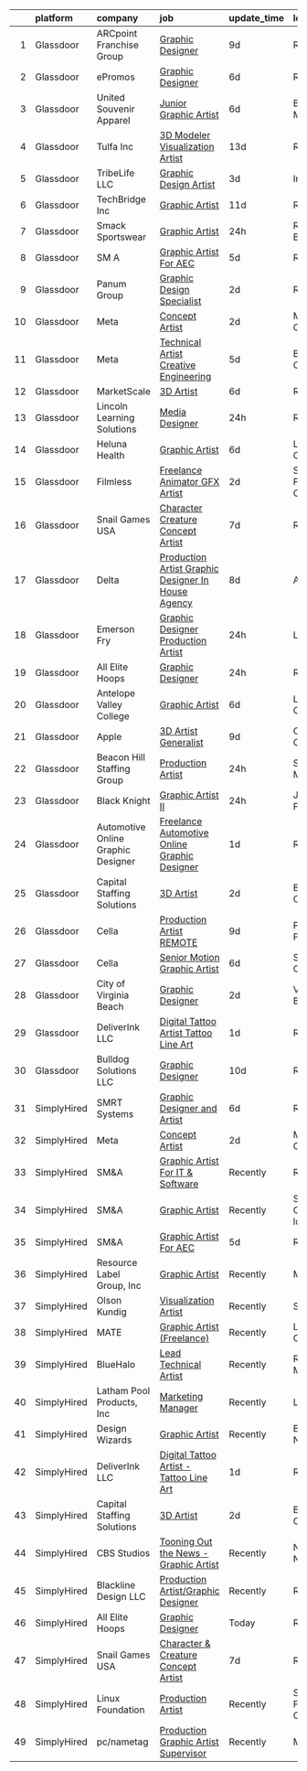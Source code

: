 

|    | platform    | company                            | job                                                                                                                                                                                                                                                                                                                                                                                                                                                                                                                                                                                                                                                                                                                                                                                                                                                                                                                                                                                                                                                                                                                                                                                                                                                                                                                                                                                                                                                                         | update_time   | location                   |
|---:|:------------|:-----------------------------------|:----------------------------------------------------------------------------------------------------------------------------------------------------------------------------------------------------------------------------------------------------------------------------------------------------------------------------------------------------------------------------------------------------------------------------------------------------------------------------------------------------------------------------------------------------------------------------------------------------------------------------------------------------------------------------------------------------------------------------------------------------------------------------------------------------------------------------------------------------------------------------------------------------------------------------------------------------------------------------------------------------------------------------------------------------------------------------------------------------------------------------------------------------------------------------------------------------------------------------------------------------------------------------------------------------------------------------------------------------------------------------------------------------------------------------------------------------------------------------|:--------------|:---------------------------|
|  1 | Glassdoor   | ARCpoint Franchise Group           | [Graphic Designer](https://www.glassdoor.com/partner/jobListing.htm?pos=130&ao=1136043&s=58&guid=000001828bae25ca85b17c33508be7ce&src=GD_JOB_AD&t=SR&vt=w&ea=1&cs=1_bb57a138&cb=1660200822597&jobListingId=1008045474353&jrtk=3-0-1ga5qs9g42hii001-1ga5qs9gince1800-bf201258f43d9d85-)                                                                                                                                                                                                                                                                                                                                                                                                                                                                                                                                                                                                                                                                                                                                                                                                                                                                                                                                                                                                                                                                                                                                                                                      | 9d            | Remote                     |
|  2 | Glassdoor   | ePromos                            | [Graphic Designer](https://www.glassdoor.com/partner/jobListing.htm?pos=125&ao=1136043&s=58&guid=000001828bae25ca85b17c33508be7ce&src=GD_JOB_AD&t=SR&vt=w&ea=1&cs=1_74e79bb1&cb=1660200822597&jobListingId=1008053373516&jrtk=3-0-1ga5qs9g42hii001-1ga5qs9gince1800-14d4f6ce543f6df9-)                                                                                                                                                                                                                                                                                                                                                                                                                                                                                                                                                                                                                                                                                                                                                                                                                                                                                                                                                                                                                                                                                                                                                                                      | 6d            | Remote                     |
|  3 | Glassdoor   | United Souvenir   Apparel          | [Junior Graphic Artist](https://www.glassdoor.com/partner/jobListing.htm?pos=101&ao=1110586&s=58&guid=000001828bae25ca85b17c33508be7ce&src=GD_JOB_AD&t=SR&vt=w&ea=1&cs=1_b85655e7&cb=1660200822591&jobListingId=1008053178361&cpc=63C68CF611DF075E&jrtk=3-0-1ga5qs9g42hii001-1ga5qs9gince1800-53f62254368600f8--6NYlbfkN0DqtTiBmFnpelE2HvJlzS7KOEPV9kKHHJFBSjR05D1YleUoZXCtCppM1UsoEkezxcaWnm40Ckd5RzmEONSwlIzsy4VHWB4-R3TkrGNry6TFNt2UKrO3rnGwO-nB-l09vyhvGKwLwQ-dEYe-rAKAhDwLHtWV6HPbcfjZtxwzeWzoDnYlIZP4olHXnKncntl44jgNvHsghKEiLhQcIlqVnoXcNDxqLHnqiqInOWLSj7oyqXURWkX8LPFYjfVI3ChBBOh7u7piJtjdSGEjI2qBvo4_8zZir0h2P6r8i7dvPYv9at1JawEHr7YlZSn4sQg4HpHm1LEj6Em8NSh6j6Lc9ygqbGDmt_AGsBqD_vPo4gLGoZPNAqwtx5naDnKY5qCBfd8cXLCoQw1M3_t6cvwXS1D45tQjlpQxcsFMTh7u5OUhju-LTV9mylIhVQPM5fwuy3Xjk-aMoRGxX1UjWUrDrBd-hRn0RtJTXulitMuZuwW6q7o2anKAymhka-AyI0WoVx8-0k5xPRd1-w%3D%3D)                                                                                                                                                                                                                                                                                                                                                                                                                                                                                                                                                                                                | 6d            | Belcamp, MD                |
|  4 | Glassdoor   | Tulfa Inc                          | [3D Modeler Visualization Artist](https://www.glassdoor.com/partner/jobListing.htm?pos=118&ao=1136043&s=58&guid=000001828bae25ca85b17c33508be7ce&src=GD_JOB_AD&t=SR&vt=w&ea=1&cs=1_227903e4&cb=1660200822596&jobListingId=1008036719955&jrtk=3-0-1ga5qs9g42hii001-1ga5qs9gince1800-ab72be3e8d6fb9f7-)                                                                                                                                                                                                                                                                                                                                                                                                                                                                                                                                                                                                                                                                                                                                                                                                                                                                                                                                                                                                                                                                                                                                                                       | 13d           | Remote                     |
|  5 | Glassdoor   | TribeLife LLC                      | [Graphic Design Artist](https://www.glassdoor.com/partner/jobListing.htm?pos=117&ao=1136043&s=58&guid=000001828bae25ca85b17c33508be7ce&src=GD_JOB_AD&t=SR&vt=w&ea=1&cs=1_aa3d3897&cb=1660200822592&jobListingId=1008057672919&jrtk=3-0-1ga5qs9g42hii001-1ga5qs9gince1800-78b0d34efd56eb06-)                                                                                                                                                                                                                                                                                                                                                                                                                                                                                                                                                                                                                                                                                                                                                                                                                                                                                                                                                                                                                                                                                                                                                                                 | 3d            | Irvine, CA                 |
|  6 | Glassdoor   | TechBridge  Inc                    | [Graphic Artist](https://www.glassdoor.com/partner/jobListing.htm?pos=121&ao=1136043&s=58&guid=000001828bae25ca85b17c33508be7ce&src=GD_JOB_AD&t=SR&vt=w&cs=1_b9088013&cb=1660200822596&jobListingId=1008039858502&jrtk=3-0-1ga5qs9g42hii001-1ga5qs9gince1800-0ea4eb3474ffe83c-)                                                                                                                                                                                                                                                                                                                                                                                                                                                                                                                                                                                                                                                                                                                                                                                                                                                                                                                                                                                                                                                                                                                                                                                             | 11d           | Remote                     |
|  7 | Glassdoor   | Smack Sportswear                   | [Graphic Artist](https://www.glassdoor.com/partner/jobListing.htm?pos=126&ao=1136043&s=58&guid=000001828bae25ca85b17c33508be7ce&src=GD_JOB_AD&t=SR&vt=w&ea=1&cs=1_1496a5ef&cb=1660200822597&jobListingId=1008065235900&jrtk=3-0-1ga5qs9g42hii001-1ga5qs9gince1800-320cca2b1488d5de-)                                                                                                                                                                                                                                                                                                                                                                                                                                                                                                                                                                                                                                                                                                                                                                                                                                                                                                                                                                                                                                                                                                                                                                                        | 24h           | Redondo Beach, CA          |
|  8 | Glassdoor   | SM A                               | [Graphic Artist For AEC](https://www.glassdoor.com/partner/jobListing.htm?pos=112&ao=1136043&s=58&guid=000001828bae25ca85b17c33508be7ce&src=GD_JOB_AD&t=SR&vt=w&cs=1_253977f9&cb=1660200822592&jobListingId=1008055459239&jrtk=3-0-1ga5qs9g42hii001-1ga5qs9gince1800-d589120802840b33-)                                                                                                                                                                                                                                                                                                                                                                                                                                                                                                                                                                                                                                                                                                                                                                                                                                                                                                                                                                                                                                                                                                                                                                                     | 5d            | Remote                     |
|  9 | Glassdoor   | Panum Group                        | [Graphic Design Specialist](https://www.glassdoor.com/partner/jobListing.htm?pos=106&ao=1110586&s=58&guid=000001828bae25ca85b17c33508be7ce&src=GD_JOB_AD&t=SR&vt=w&ea=1&cs=1_3e034e31&cb=1660200822591&jobListingId=1008059929479&cpc=AC285F3A3ECA6BB0&jrtk=3-0-1ga5qs9g42hii001-1ga5qs9gince1800-0e4550277865b6ae--6NYlbfkN0Bo_CM2a8GgFIiw_-9fb5ug3xmG_MFCzpxBl7ntROtVZY8vaamdbhFsLTVNaHi-vU9EYboWp9GGldm8INJpCJGaeUooRnAeViLZ1Xa532DKn6HaOLmXS0bCL29dpl2WcYk0MizOc2orzkQ5hHlqOpR9-3UzuzWc85yzdU01NioCXNZE8ixS_DrxtBEw7Wj-qhQzAYag4ChPqAJk695BDF-pWI3v5RuAkZpbdNd_L4lXS5V841999xuuyPUYrZQIsWtnFTUkIrq2dx1HfIXiXx4EvP5GwINlA7gh7ZcwfpTuj6R-7I4T-x-dkM7kY80Ak3i1MdBqiGimiWXUezznjGJzSRK8W5JcRX94OotGnxLa-uGgZiCwK34x0l1sPK4deS3y-Qcv5dG3fgvoJijp1FO2zcr9RH6cIhJiBXHY3hoYP0ZmYawpCayV3oYr0fRlOoc1KWS5TEKH1TCrZ3QAaH_wkYJz1T6q239ehqt2DC34Wv9Z4iCSUsEq9D7Za5rrcWY%3D)                                                                                                                                                                                                                                                                                                                                                                                                                                                                                                                                                                                                          | 2d            | Remote                     |
| 10 | Glassdoor   | Meta                               | [Concept Artist](https://www.glassdoor.com/partner/jobListing.htm?pos=102&ao=1110586&s=58&guid=000001828bae25ca85b17c33508be7ce&src=GD_JOB_AD&t=SR&vt=w&cs=1_be84a56c&cb=1660200822590&jobListingId=1008061777832&cpc=D69957E0862862E0&jrtk=3-0-1ga5qs9g42hii001-1ga5qs9gince1800-2e99d0085a6a0063--6NYlbfkN0DYl4UJW4r1Vl7FEn6T9F-rD9lpC-0oMJVSiWjK_MGUd8e8cHXcpv6KPyjLHZEfqkVDT8BL02zSvFp5JnLjcW02e3-7Cb2srofkQu3y7-32x6-afvRnOL6ji40AzWK0hXF9dCYSGqaTViV81pA9mpL18vXZNTACvoBwWE8qP07YvOCtFKl7GDjPE87HSsg6sn6OjkIFHFX8l6DF-KMoYe7Zsphwf2Xz_sgjPxxtSLT9O4bSFhCZaYPOiHC7PO3I2pON4h3tyIYvoCuQ8kuA3aTD6BJ-y9I3VTFxx14yH2y-zGlUaQVNE0znndsQ2ktfyJBloZ8gT_klA1ttYIuuthlbzzQWmHW-3yUuPI0Wcb979QVBCHvmQZyAqUX4d1iDvKKqKl8NM0vmg3O0T7NDi4DvFq2aY8DW1QecNTpdICFAc7ZsbyEPheAgNFvXIOL5XvKYFH6JGHRmJlyU3EA2N7G_IyeR0v96cMHp8qfm7mextUhwD4bKnbJ7c4dkze1plKHflqqs4SrEedXH1JPZc0FgolqTNgARCv3D046ffrZtJa5vjGdIJPYQrSvyi0ziBQrVmbgH8rEK1-u7T2zR-HnEZQBpmklmDqkSXIH3N3KTuAQQuEo7aDaJ9Ll8w40vIH6VUd7ra1BIdOGyQvd8s_RvjlcxB_9UJxES3Mpg__4dX9g5axFu1zWNOs5FwbRxnxnda6nLkGf2Kjjw5FbgTTXWeGhBKhNnlYzmbujIAoc2b5Ka_2Tf0tQ2Zz_tZr1qmyCbxalmZaw1HsE3pZ2ERfg4g82SLJPBM9SLTtcCCNk3S6UeRC8IPatSBqc2IBmgPEO0Smtl9bOORSRrnu5sz2DUSzQqRZwu81JmyBlqgZtZ9NHC7dpXuCRAnzuNT22ngVd2iaDXX0OTVqD2YYhXcldC2MlX8yaGk-8SfBb4j9dLSqIF-sppqoftdYyiiodUBg5UY48ro7w4uM3kCF4rViw27VgdLIwkkqmQKqcIP9lSWsktMaWz0ltk_7_GDFg3L6X9xfdhrzbFWQ3wImCUiy8RC_VzKagGeaq3hEj3nPmST2bVIyo3cToe4v6M80Zj16w%3D)                          | 2d            | Menlo Park, CA             |
| 11 | Glassdoor   | Meta                               | [Technical Artist   Creative Engineering](https://www.glassdoor.com/partner/jobListing.htm?pos=103&ao=1110586&s=58&guid=000001828bae25ca85b17c33508be7ce&src=GD_JOB_AD&t=SR&vt=w&cs=1_775fbe66&cb=1660200822590&jobListingId=1008056316974&cpc=5FEB1BEB8E14EF52&jrtk=3-0-1ga5qs9g42hii001-1ga5qs9gince1800-314cb7abd2da0403--6NYlbfkN0DYl4UJW4r1Vl7FEn6T9F-rD9lpC-0oMJVSiWjK_MGUd8e8cHXcpv6KPyjLHZEfqkUjKpU0hMXibp2ldHXflztMYwy5PWjsRXUM8qgSrSI8i6v4AMTrDiSEE8fvXHQyczsvZLsBPgXO4NwBol3QzjF5b6hr5bFyQ4_SuFrGUWIjg1omUFfLcL4Gjliz2PRkDot_z15xUFwrgyAon49lmkQVv8ZGPQmptKXdPE9g6060MhSK44Iq_gbeZIVDfwOUjJnjh_yFgnKR5-587j1DkkND80cl6UvRgxMOnsRlq3n-ciNHAitEqhbB8zB2bDHqYqztzDPsA_yFvUWLz5aLEM8xLsNtjK3A--4h1YZup0WWDwQ9ikX4yRwuDrEaPfdkmv56lZU0hddCRZ_d77s2wT_HSy1aEkh-zKbzk0dq8k-yRWVcXaFOnYtEn6nLMaVrhce7RAPk3qOqaxVVhFk3nfcDApuhj3dJnXCAHSXeaEf3DggEwRdO1x3cIOvPAxjz5QyuYzVjWMgsvI6Nq5X3W2NeW2VxvoEpSqBITL_ut50eeeZA7gn-arq-OS5YMfOBhFXrdqk1LZBcY3KNP2vNRYh_VbS7qRXdOb3SZpWIVjecJFMuU6RWRqE2OT6Iel9awOqJRXz3JiDpcegbUl4nflItQalY4lQOG90BYUC2OZx3kFhRpJniJo71KkUXWmFQxUyznCJWGb8kbhADW_ew9INCY9ua9peot5nPkKbC1cjP3CBwWhMRM213Co24JMv7Mj51m9Mr85__j7VlCTunmuJAtrsJT5aIS_nQcEKA65uNxRQraf4mRrjHGqsjIEcPzQEG7DBu506pYJefh5CpEJ1z1dvJbCtPh9XZ0MFM9GobI4EF5k9TM0F3s8tcI936lDqKDgZXFnmxfASUwhAwp8Tr0Qsk-yxKjOa7ecOiLIRopCNjMSL8AvPcAuciozsLzLaMwRdnBapxZMEJHwOFZoTfIIAEM3K0HLl_nWRslJehalGlghEgjoZO5W4lvhVi1I8LwRwbKY9vMdYCMyTTnykW4HUXEzrsL8t4uppouZgLHufwBQdRAbja0xTB4gLPCSI%3D) | 5d            | Burlingame, CA             |
| 12 | Glassdoor   | MarketScale                        | [3D Artist](https://www.glassdoor.com/partner/jobListing.htm?pos=105&ao=1110586&s=58&guid=000001828bae25ca85b17c33508be7ce&src=GD_JOB_AD&t=SR&vt=w&ea=1&cs=1_576cb732&cb=1660200822591&jobListingId=1008053200733&cpc=149B3D5996025BBA&jrtk=3-0-1ga5qs9g42hii001-1ga5qs9gince1800-5be66ae8cd75eb4e--6NYlbfkN0BIoDLWkpu4A5JP4nAjUY3a2yEP2GbIbjZh6-EhENVclxPoN_wtG3SDb9bWghqdSU2n2mv8_LqPvxn6ijR_sPJRffndZoQ0YF8XVqF4uOt2tHVK3zcbUQEyfk8tHwlSgViJ4bUBiBnUd65ZUrIJJU0avyo1kyi5Lnt8hG3L6vRv5RTbZv19x8micwIQyRGzlNDCqx6p_neXALhHuCQ90qBOtl9kDgBPgDJic4EymA65oPR9bnZIAqqfzDexZBDhDswNLcOvfoJgRDv1coq5lPFBWwi9B1YA4gHGJLHtqyH9kcP6MCzJlkRNm13xL6aPgILIIXpiX-xf8nT0dhJim2VdKfQ-c_WDkdPnaBwr7ME19OGd1QEGkyyA6iykWhEaroQHkkSzW6OU2TSgsNYobhvDHxCDDeGzzMuevvMoKu92n_mKDI9viRhrIHNt6plmB0dqexs6wyPIRo_T7VkhSCS0C2WRwxKWM5hUQsrtjOJCz5WPh_Kud_Kx)                                                                                                                                                                                                                                                                                                                                                                                                                                                                                                                                                                                                                                        | 6d            | Remote                     |
| 13 | Glassdoor   | Lincoln Learning Solutions         | [Media Designer](https://www.glassdoor.com/partner/jobListing.htm?pos=128&ao=1136043&s=58&guid=000001828bae25ca85b17c33508be7ce&src=GD_JOB_AD&t=SR&vt=w&ea=1&cs=1_6771a1e7&cb=1660200822597&jobListingId=1008064925884&jrtk=3-0-1ga5qs9g42hii001-1ga5qs9gince1800-670fa7b195e92d10-)                                                                                                                                                                                                                                                                                                                                                                                                                                                                                                                                                                                                                                                                                                                                                                                                                                                                                                                                                                                                                                                                                                                                                                                        | 24h           | Remote                     |
| 14 | Glassdoor   | Heluna Health                      | [Graphic Artist](https://www.glassdoor.com/partner/jobListing.htm?pos=124&ao=1136043&s=58&guid=000001828bae25ca85b17c33508be7ce&src=GD_JOB_AD&t=SR&vt=w&cs=1_6315acde&cb=1660200822597&jobListingId=1008053409089&jrtk=3-0-1ga5qs9g42hii001-1ga5qs9gince1800-0a50f0af1f1d0e64-)                                                                                                                                                                                                                                                                                                                                                                                                                                                                                                                                                                                                                                                                                                                                                                                                                                                                                                                                                                                                                                                                                                                                                                                             | 6d            | Los Angeles, CA            |
| 15 | Glassdoor   | Filmless                           | [Freelance Animator   GFX Artist](https://www.glassdoor.com/partner/jobListing.htm?pos=120&ao=1136043&s=58&guid=000001828bae25ca85b17c33508be7ce&src=GD_JOB_AD&t=SR&vt=w&ea=1&cs=1_7c6bc87c&cb=1660200822596&jobListingId=1008061790667&jrtk=3-0-1ga5qs9g42hii001-1ga5qs9gince1800-80e9c7810661ba35-)                                                                                                                                                                                                                                                                                                                                                                                                                                                                                                                                                                                                                                                                                                                                                                                                                                                                                                                                                                                                                                                                                                                                                                       | 2d            | San Francisco, CA          |
| 16 | Glassdoor   | Snail Games USA                    | [Character   Creature Concept Artist](https://www.glassdoor.com/partner/jobListing.htm?pos=104&ao=1110586&s=58&guid=000001828bae25ca85b17c33508be7ce&src=GD_JOB_AD&t=SR&vt=w&ea=1&cs=1_0be11bbf&cb=1660200822591&jobListingId=1008051210335&cpc=F41FEAB56D215062&jrtk=3-0-1ga5qs9g42hii001-1ga5qs9gince1800-1a82deec2987f311--6NYlbfkN0Cw7niSvkhlOnyUOIKh8iEFaGQrF0ehIy67CPytvastGYk_IgzV71b1-iX2NV0uWwHI7WoHVxivAnR5Xh7ATi3VDlaEOk4GFnLEXjyWtnsJ1SFOlFrqJa4BcKKQfnRgdj_-ZIYBQIfpKkc-CCRgh4wcNfjqCq5MkWmh5RWg-9B-YgSCqc_KAHUq7xrculzsm0lCTjxAigjDxoTDgiVbD4Ow_nTywkKbJxjbFqdYoFH2Rt1OGTTbcm6EXwqCHgo2zozXFkKIG_EcFfJU9BPJQY7WaF6E1XG4b2CV_v1B6-z_YfGw9n9Z2dmKv7sDJxFoYuTtpgh9brQeyGBjRlOS9NV0YNN-kbiWU5-ZIamxPG11S0g1lBMp5h-oEf35v5XCctVjabIKXJiDo1ilJiJtq199bzIjjHuhxrLa4goCi1aefhRIqQvrZPMa10N8mDJpdZJtdzwq3fSAtViDVyemXwkf)                                                                                                                                                                                                                                                                                                                                                                                                                                                                                                                                                                                                                                              | 7d            | Remote                     |
| 17 | Glassdoor   | Delta                              | [Production Artist   Graphic Designer  In House Agency](https://www.glassdoor.com/partner/jobListing.htm?pos=127&ao=1136043&s=58&guid=000001828bae25ca85b17c33508be7ce&src=GD_JOB_AD&t=SR&vt=w&cs=1_f80e6fb9&cb=1660200822597&jobListingId=1008047231808&jrtk=3-0-1ga5qs9g42hii001-1ga5qs9gince1800-d69a420d18a1ad06-)                                                                                                                                                                                                                                                                                                                                                                                                                                                                                                                                                                                                                                                                                                                                                                                                                                                                                                                                                                                                                                                                                                                                                      | 8d            | Atlanta, GA                |
| 18 | Glassdoor   | Emerson Fry                        | [Graphic Designer Production Artist](https://www.glassdoor.com/partner/jobListing.htm?pos=122&ao=1136043&s=58&guid=000001828bae25ca85b17c33508be7ce&src=GD_JOB_AD&t=SR&vt=w&ea=1&cs=1_4eb83281&cb=1660200822597&jobListingId=1008064990939&jrtk=3-0-1ga5qs9g42hii001-1ga5qs9gince1800-b119cf3a5534884f-)                                                                                                                                                                                                                                                                                                                                                                                                                                                                                                                                                                                                                                                                                                                                                                                                                                                                                                                                                                                                                                                                                                                                                                    | 24h           | Lee, NH                    |
| 19 | Glassdoor   | All Elite Hoops                    | [Graphic Designer](https://www.glassdoor.com/partner/jobListing.htm?pos=113&ao=1136043&s=58&guid=000001828bae25ca85b17c33508be7ce&src=GD_JOB_AD&t=SR&vt=w&ea=1&cs=1_a407529e&cb=1660200822592&jobListingId=1008065721437&jrtk=3-0-1ga5qs9g42hii001-1ga5qs9gince1800-3a5424c9bdd640c0-)                                                                                                                                                                                                                                                                                                                                                                                                                                                                                                                                                                                                                                                                                                                                                                                                                                                                                                                                                                                                                                                                                                                                                                                      | 24h           | Remote                     |
| 20 | Glassdoor   | Antelope Valley College            | [Graphic Artist](https://www.glassdoor.com/partner/jobListing.htm?pos=119&ao=1136043&s=58&guid=000001828bae25ca85b17c33508be7ce&src=GD_JOB_AD&t=SR&vt=w&cs=1_42f2b4c2&cb=1660200822593&jobListingId=1008054358291&jrtk=3-0-1ga5qs9g42hii001-1ga5qs9gince1800-590fc177795a36b5-)                                                                                                                                                                                                                                                                                                                                                                                                                                                                                                                                                                                                                                                                                                                                                                                                                                                                                                                                                                                                                                                                                                                                                                                             | 6d            | Lancaster, CA              |
| 21 | Glassdoor   | Apple                              | [3D Artist Generalist](https://www.glassdoor.com/partner/jobListing.htm?pos=115&ao=1136043&s=58&guid=000001828bae25ca85b17c33508be7ce&src=GD_JOB_AD&t=SR&vt=w&cs=1_84092e13&cb=1660200822592&jobListingId=1008043727449&jrtk=3-0-1ga5qs9g42hii001-1ga5qs9gince1800-767f5aed912808a9-)                                                                                                                                                                                                                                                                                                                                                                                                                                                                                                                                                                                                                                                                                                                                                                                                                                                                                                                                                                                                                                                                                                                                                                                       | 9d            | Cupertino, CA              |
| 22 | Glassdoor   | Beacon Hill Staffing Group         | [Production Artist](https://www.glassdoor.com/partner/jobListing.htm?pos=110&ao=1110586&s=58&guid=000001828bae25ca85b17c33508be7ce&src=GD_JOB_AD&t=SR&vt=w&ea=1&cs=1_9a4dda21&cb=1660200822592&jobListingId=1008065218839&cpc=1CBFC3E34E2A31FF&jrtk=3-0-1ga5qs9g42hii001-1ga5qs9gince1800-53763d5e87fc3554--6NYlbfkN0AEoGMyuqqa4fuJ8ioA0yHILhRJp52EdX7fBgN-aGi6iM2GDh1lJ9NO3c9mG7Bfr1ZR3G8w-grOddur8il7EfBfOzAkCiYsLBV3I0zse1cJMUxfXwHErxxeEXAFeHYaN2EX3l_6dgnacFR--RK4qpCag5mSIl9K9bWYQ5rLj_Q3rt8I-PXi1SxvLk_CU70jVl4LLFk3mBPHRU8eJ872yS_isDkH8g5Bv-62yH3QtERVicM9b-x0YFCacLAWFBT06skjKsD1u2J9hkd0XM_xnB10Tzg9ty0WGblafyD9Tpq1VMKT5jxNX223dxoxLZUrX3__pRNCTykZeUSir5_7l60uCk8Rv92Eu_8nCO0osHISKPMRc4-AAvdxkSUD45ReHBc7SFj7DPcdBNVQ26vwlY2AHmERV2zzgZxYSddA3q3Is1wV-n11vhwe0myRMUZUY6kwbjTrdmgymCtPV3mbVM2lFT6tlkPw4I-S3-sKK_4hMu5-7MibyFF3JF-h6leyvVLu-ABLKcvvwrkdBw_3nFpd7FxHT13lU5rkZR360AtKeA%3D%3D)                                                                                                                                                                                                                                                                                                                                                                                                                                                                                                                                                                    | 24h           | Saint Louis, MO            |
| 23 | Glassdoor   | Black Knight                       | [Graphic Artist II](https://www.glassdoor.com/partner/jobListing.htm?pos=123&ao=1136043&s=58&guid=000001828bae25ca85b17c33508be7ce&src=GD_JOB_AD&t=SR&vt=w&cs=1_eccab63b&cb=1660200822597&jobListingId=1008065709140&jrtk=3-0-1ga5qs9g42hii001-1ga5qs9gince1800-8df38c131c9eef4f-)                                                                                                                                                                                                                                                                                                                                                                                                                                                                                                                                                                                                                                                                                                                                                                                                                                                                                                                                                                                                                                                                                                                                                                                          | 24h           | Jacksonville, FL           |
| 24 | Glassdoor   | Automotive Online Graphic Designer | [Freelance Automotive Online Graphic Designer](https://www.glassdoor.com/partner/jobListing.htm?pos=109&ao=1110586&s=58&guid=000001828bae25ca85b17c33508be7ce&src=GD_JOB_AD&t=SR&vt=w&ea=1&cs=1_ec811460&cb=1660200822592&jobListingId=1008062665826&cpc=F4EED0218A761C36&jrtk=3-0-1ga5qs9g42hii001-1ga5qs9gince1800-e6cba8c07fc3ce8d--6NYlbfkN0DErd5I9McD7cRkBvdvpgLNNu9G_nar-sNj4cKQCjkRCIjXfPSy6d0xbkvT_D_ecSKPU5kzDGHqsOjaScAUUXJUGrP7g0KKBrC0EO4e1OLVkrrVXnn7f-vdUbM7rPXDvMD-B57H2IXrZzXhxrBqvEGn4_HY80ZEM-UwUUpuvLDQnlVgBdCbn-mi4t41Tci38kzKe1kNo4RUpVKs2L-zWHE5QP6wJ6rR4Jj30IPJC7ABDAWyg2maGHjdYHK11HYnAfFkp700j570DY4XoTZ67bwVpyaVLqCZAV8BQjWEX9zxpF-UvRSfvGAzYF2mJB83YK3X05XAGEKru77R4haNZOabyj78Q2GuqxatCqMEsVaBF4h-D80aK8K78Sn4fXzlHiEtDJHP6uMcBblPNlGBj8tMdF1_3hqpNbi5ye2WDY-Goc_RZSR2x6Zn7z4UjJ5uNZSlfRw8doD7SlUE2YtLLodmmu6ierYGOmUwvc7QaEuWTlnzpFzT7nfagKKh5TAgPcJ03EH7Bgdbvw%3D%3D)                                                                                                                                                                                                                                                                                                                                                                                                                                                                                                                                                                         | 1d            | Remote                     |
| 25 | Glassdoor   | Capital Staffing Solutions         | [3D Artist](https://www.glassdoor.com/partner/jobListing.htm?pos=111&ao=1110586&s=58&guid=000001828bae25ca85b17c33508be7ce&src=GD_JOB_AD&t=SR&vt=w&ea=1&cs=1_a3849c5b&cb=1660200822592&jobListingId=1008060992770&cpc=9908D8D4413DBB8A&jrtk=3-0-1ga5qs9g42hii001-1ga5qs9gince1800-d5e360d18e838205--6NYlbfkN0AHXq2vAVwR3IH7wgnTMdWCa3HguypIXx0DFudX-u0zu6XSU0N9gDGCMsnO9yvyAfP00XmV2TWZ6PQhd4YDCfuavgttClvpxyKbl6UAlErQ7wl0KKzqTdj5Ot45qgg8IvmK6XPkNHX5R33bLBxdKaJKi7TTH3nMeiDstkExAyvkTDztRCH-nSISQEVvsA0wT3qeV7llUsaSdGmAGeYPOFGHc0yyNIuaO7UqMIbz8iUdRGzVTReaZXDjbdeAJ-OBKnPssDgbRbzPCrLaplCRFGno4U6S8ISarssJLJAhDgRhpoIL_Zmr8u6IoRcl5-KkWQ6ffFPfLB8nOihwdq_Er0Rz2lg27t4Ykc_yekI8h0M2vAsWZEwcuu_ugEPSdkwswurLw6V_tM2Bf2zZRep9_hhjKsW0BzHiVZgYLM2xcbEtMiBaj2EOmpY9uqpUJmrXqQBvvTMYWW-kGS81ZQy2I2dzjfQQg66zd2FJKrFKGATfi_8fLpwO8phnVaOC7E2DqJoc4MUl_IiP-A%3D%3D)                                                                                                                                                                                                                                                                                                                                                                                                                                                                                                                                                                                                            | 2d            | Burlingame, CA             |
| 26 | Glassdoor   | Cella                              | [Production Artist  REMOTE ](https://www.glassdoor.com/partner/jobListing.htm?pos=107&ao=1110586&s=58&guid=000001828bae25ca85b17c33508be7ce&src=GD_JOB_AD&t=SR&vt=w&cs=1_b4ca0525&cb=1660200822591&jobListingId=1008045051878&cpc=AC285F3A3ECA6BB0&jrtk=3-0-1ga5qs9g42hii001-1ga5qs9gince1800-3b1be12b10312e8f--6NYlbfkN0ABL5jwqrJX8j4-zsE1pdctockIOMh3bUiDojLxDHSgft-IBPHc-ugKxXUaFJpc9ddpyUgFYxnN723ccAh6TK-0I9BDmUBhPzTUE_HWYwyVSDMb4Di6NmNssLZujqDrDDtuzBIUH_Nm0IzEJ08Ylduml_CVEFws4GPFlu4SaZzn00SBWlzkJ74S7EW2EW-GSml4hf5nWQWKwiTNaBGjySArRIIfh6L4iUHYpDgVWnT5fkT-GOFGT684PhStZE9SGK_5EzyDVpw7rplk_5sZoh6kBWb97O89H8Bp0jdCCM3PTkog_HdgFffKz3lMut2p_vLPD76javHNouJgoQaLxC1Und9EWqnswuC77V0sBTwBQEenokhW8uWe5qDuUVyzr-1YhOoXNKXf4hG-NCxabzl-qRNGloOwpG2IuR94flihR9otuFzYTKEwZ8y-eH5XxHDosiuvdzRLzgoVPKHj1JpTdAsRVdlfuWStugN_jJNaHiDfb0qRKdeMF5dh4H64nBLo2oLQV5u59HYPFNHh3AzgF2W8eiSgpH9Pq4DQHHM-HkJUefSt67j0zH8Gr7t-XC1dVYqMm2y9aeA7QRZyfSj39RK_MgAV_k663gPnvWxNH5WjNvAQzfdadyWRdWw6CwIlqxoxDDen2h1ZVWCrSP2-4B0sp2Ag5avIAELaucZ1sDCSocK8Bm6cxYakzDgkr1yiLcgXsk_s6fizvq1bTyAOSdkmQWp7FmSfInqaDWAiWhVXM6blnfhV)                                                                                                                                                                                                                                                                                                                                                            | 9d            | Pittsburgh, PA             |
| 27 | Glassdoor   | Cella                              | [Senior Motion Graphic Artist](https://www.glassdoor.com/partner/jobListing.htm?pos=108&ao=1110586&s=58&guid=000001828bae25ca85b17c33508be7ce&src=GD_JOB_AD&t=SR&vt=w&cs=1_b7328d97&cb=1660200822591&jobListingId=1008052469335&cpc=8795CF9063CD573D&jrtk=3-0-1ga5qs9g42hii001-1ga5qs9gince1800-52b90408754f5b4b--6NYlbfkN0ABL5jwqrJX8j4-zsE1pdctockIOMh3bUiDojLxDHSgft-IBPHc-ugKxXUaFJpc9denTm2f3-Q7v3os1DzP08ZrQtxIemrVKQNUpaNc37uy2sh_BhhdKx0DISoXBEv13akgY0AhLSMusspjYthJQ3DjgFQOfTdvFUg2wJTTv1i_R6_E5DvX6rk1qskBoSkvURtKsdHA6yY7JC9mR8NvHlr5-TXXqg69EwIUAnO0xSZ_xOaWZyxQ-cVg137CXTacEL0fqgH1iGPAI1vVC7xqhheMOaarJ4y_nid9UYFVVufejKF8BMmLn8BW6zxqTN7MkU-zmeY-7gsDIxFyd4fnXiAdOzClCFnMkKeNjX3sKRaJg9_jEHNm5BnBwmoG17iJBQGF-9dMooIS4rUGf4B7SKnC9ZPY1_burlzqlObyFbqcHuWKfoQ1DVYvuVx_iJ5FlFD8urbmIcAIkqVZ0BFGZRfIZL2hWI69zrdEFb_p7RR8dsR5hgiRhn78l5QVTn5mtGfEy_z_2AfCnWMhGoYvRPdCfpNRaTFd4AUXAqDSrXabhkYgPEtex0jmgA8D2Qt4basaJa9oiW2CGDSsyJzdvBrjszYqu7RUouHbBa9ADPBjiJC_ZjJxOZTrakzP-WQL8rDMCkHBT-3P4WNNay5VXAgPmNnKggN12sfy0_FRvjcLe5dhBVSIr9ImxGHZ-xruc6J1JzZ7eEjpLn99kZzCh6Q4gBrEDOKk0vH_utwc86IyojVO1WTOKNP6)                                                                                                                                                                                                                                                                                                                                                          | 6d            | Sunnyvale, CA              |
| 28 | Glassdoor   | City of Virginia Beach             | [Graphic Designer](https://www.glassdoor.com/partner/jobListing.htm?pos=129&ao=1136043&s=58&guid=000001828bae25ca85b17c33508be7ce&src=GD_JOB_AD&t=SR&vt=w&cs=1_580ccc62&cb=1660200822597&jobListingId=1008059625922&jrtk=3-0-1ga5qs9g42hii001-1ga5qs9gince1800-72740c47d3536d82-)                                                                                                                                                                                                                                                                                                                                                                                                                                                                                                                                                                                                                                                                                                                                                                                                                                                                                                                                                                                                                                                                                                                                                                                           | 2d            | Virginia Beach, VA         |
| 29 | Glassdoor   | DeliverInk LLC                     | [Digital Tattoo Artist   Tattoo Line Art](https://www.glassdoor.com/partner/jobListing.htm?pos=114&ao=1136043&s=58&guid=000001828bae25ca85b17c33508be7ce&src=GD_JOB_AD&t=SR&vt=w&ea=1&cs=1_0b43347f&cb=1660200822592&jobListingId=1008062683228&jrtk=3-0-1ga5qs9g42hii001-1ga5qs9gince1800-8ac575dbccb699eb-)                                                                                                                                                                                                                                                                                                                                                                                                                                                                                                                                                                                                                                                                                                                                                                                                                                                                                                                                                                                                                                                                                                                                                               | 1d            | Remote                     |
| 30 | Glassdoor   | Bulldog Solutions LLC              | [Graphic Designer](https://www.glassdoor.com/partner/jobListing.htm?pos=116&ao=1136043&s=58&guid=000001828bae25ca85b17c33508be7ce&src=GD_JOB_AD&t=SR&vt=w&ea=1&cs=1_36dddcf5&cb=1660200822592&jobListingId=1008040593625&jrtk=3-0-1ga5qs9g42hii001-1ga5qs9gince1800-92a378b6144ca980-)                                                                                                                                                                                                                                                                                                                                                                                                                                                                                                                                                                                                                                                                                                                                                                                                                                                                                                                                                                                                                                                                                                                                                                                      | 10d           | Remote                     |
| 31 | SimplyHired | SMRT Systems                       | [Graphic Designer and Artist](https://www.simplyhired.com/job/UBprmK2vdsRUQ1C-d9Vx6OOX423AeB9C465aiUvbrIo2O9dpl3KObQ?q=graphic+artist)                                                                                                                                                                                                                                                                                                                                                                                                                                                                                                                                                                                                                                                                                                                                                                                                                                                                                                                                                                                                                                                                                                                                                                                                                                                                                                                                      | 6d            | Raleigh, NC                |
| 32 | SimplyHired | Meta                               | [Concept Artist](https://www.simplyhired.com/job/YvzCy6KDuqTo0Lt7PcSlJAlm7HDJjy8K3ib9O6pOQwPMnvHRsXjD0A?q=graphic+artist)                                                                                                                                                                                                                                                                                                                                                                                                                                                                                                                                                                                                                                                                                                                                                                                                                                                                                                                                                                                                                                                                                                                                                                                                                                                                                                                                                   | 2d            | Menlo Park, CA             |
| 33 | SimplyHired | SM&A                               | [Graphic Artist For IT & Software](https://www.simplyhired.com/job/kdZ8sEj7C5yol4XefN789XrmmBNO-QtDEYL8ltz8h1KdkIp3ErPT1w?q=graphic+artist)                                                                                                                                                                                                                                                                                                                                                                                                                                                                                                                                                                                                                                                                                                                                                                                                                                                                                                                                                                                                                                                                                                                                                                                                                                                                                                                                 | Recently      | Remote                     |
| 34 | SimplyHired | SM&A                               | [Graphic Artist](https://www.simplyhired.com/job/drsdry12tMjQVs2SfFbBT8B0bDh2C5WD0NA8-ZKI5zI8nc43F8P5Kg?q=graphic+artist)                                                                                                                                                                                                                                                                                                                                                                                                                                                                                                                                                                                                                                                                                                                                                                                                                                                                                                                                                                                                                                                                                                                                                                                                                                                                                                                                                   | Recently      | San Diego, CA +4 locations |
| 35 | SimplyHired | SM&A                               | [Graphic Artist For AEC](https://www.simplyhired.com/job/5CBNxdWS8s-GQYBBRb_PwFmc1Z8VCwNq1VuHHAm2zBNcCLh483gh5w?q=graphic+artist)                                                                                                                                                                                                                                                                                                                                                                                                                                                                                                                                                                                                                                                                                                                                                                                                                                                                                                                                                                                                                                                                                                                                                                                                                                                                                                                                           | 5d            | Remote                     |
| 36 | SimplyHired | Resource Label Group, Inc          | [Graphic Artist](https://www.simplyhired.com/job/EkMyS5HXbsp87TMU6lyGe7GcIpAqvPU8qfx4K5ol6Ersohl3GUEdWg?q=graphic+artist)                                                                                                                                                                                                                                                                                                                                                                                                                                                                                                                                                                                                                                                                                                                                                                                                                                                                                                                                                                                                                                                                                                                                                                                                                                                                                                                                                   | Recently      | Milpitas, CA               |
| 37 | SimplyHired | Olson Kundig                       | [Visualization Artist](https://www.simplyhired.com/job/4VrlSe9ItUtnlCa13bID4R7XuB1wIoQo9tbCNEN1GPVYVl0X0OwVvA?q=graphic+artist)                                                                                                                                                                                                                                                                                                                                                                                                                                                                                                                                                                                                                                                                                                                                                                                                                                                                                                                                                                                                                                                                                                                                                                                                                                                                                                                                             | Recently      | Seattle, WA                |
| 38 | SimplyHired | MATE                               | [Graphic Artist (Freelance)](https://www.simplyhired.com/job/0DJnr7H5QPjP6G292Zv43b_Hvi4yNpIFWqN_YMlrhz_btdjNhXFehQ?q=graphic+artist)                                                                                                                                                                                                                                                                                                                                                                                                                                                                                                                                                                                                                                                                                                                                                                                                                                                                                                                                                                                                                                                                                                                                                                                                                                                                                                                                       | Recently      | Los Angeles, CA            |
| 39 | SimplyHired | BlueHalo                           | [Lead Technical Artist](https://www.simplyhired.com/job/Wjuj_8GvrouGkI5GInMTsAVDyDnmD0dXLa8mRnChOYJPWpldqD68RQ?q=graphic+artist)                                                                                                                                                                                                                                                                                                                                                                                                                                                                                                                                                                                                                                                                                                                                                                                                                                                                                                                                                                                                                                                                                                                                                                                                                                                                                                                                            | Recently      | Rockville, MD              |
| 40 | SimplyHired | Latham Pool Products, Inc          | [Marketing Manager](https://www.simplyhired.com/job/dPT9JtrjiVR5UNpO4P3Nt4vqBLTeWHFe__NZky4UZgZ-JqxxoFePxw?q=graphic+artist)                                                                                                                                                                                                                                                                                                                                                                                                                                                                                                                                                                                                                                                                                                                                                                                                                                                                                                                                                                                                                                                                                                                                                                                                                                                                                                                                                | Recently      | Latham, NY                 |
| 41 | SimplyHired | Design Wizards                     | [Graphic Artist](https://www.simplyhired.com/job/Fj22B8b-rS5W3jfEFft_Kqpk1WqOuzhbhVl8GGXWH2zePHELw7BPqQ?q=graphic+artist)                                                                                                                                                                                                                                                                                                                                                                                                                                                                                                                                                                                                                                                                                                                                                                                                                                                                                                                                                                                                                                                                                                                                                                                                                                                                                                                                                   | Recently      | Bismarck, ND               |
| 42 | SimplyHired | DeliverInk LLC                     | [Digital Tattoo Artist - Tattoo Line Art](https://www.simplyhired.com/job/bN1yqjLyWHCS_YqJPCZy1kl1nru73ASS5SlZ6WXiJwtbAE7qBYGwUQ?q=graphic+artist)                                                                                                                                                                                                                                                                                                                                                                                                                                                                                                                                                                                                                                                                                                                                                                                                                                                                                                                                                                                                                                                                                                                                                                                                                                                                                                                          | 1d            | Remote                     |
| 43 | SimplyHired | Capital Staffing Solutions         | [3D Artist](https://www.simplyhired.com/job/QcTL14RWSfqbhJ33QYrdkuw_baVRIXC-PRZGFjumg5XpB7Gd4XLA1A?q=graphic+artist)                                                                                                                                                                                                                                                                                                                                                                                                                                                                                                                                                                                                                                                                                                                                                                                                                                                                                                                                                                                                                                                                                                                                                                                                                                                                                                                                                        | 2d            | Burlingame, CA             |
| 44 | SimplyHired | CBS Studios                        | [Tooning Out the News - Graphic Artist](https://www.simplyhired.com/job/0pQPiGwDUOmF8ktGO_eR-k_RB_bJTRQIkGpOBWzrYL8NIbQie3eoNw?q=graphic+artist)                                                                                                                                                                                                                                                                                                                                                                                                                                                                                                                                                                                                                                                                                                                                                                                                                                                                                                                                                                                                                                                                                                                                                                                                                                                                                                                            | Recently      | New York, NY               |
| 45 | SimplyHired | Blackline Design LLC               | [Production Artist/Graphic Designer](https://www.simplyhired.com/job/hcxMXxAK3-E-8bXvVLk3Dq6hfPJ9fPTNOwU6-PgEq02X1F60OEbNXw?q=graphic+artist)                                                                                                                                                                                                                                                                                                                                                                                                                                                                                                                                                                                                                                                                                                                                                                                                                                                                                                                                                                                                                                                                                                                                                                                                                                                                                                                               | Recently      | Remote                     |
| 46 | SimplyHired | All Elite Hoops                    | [Graphic Designer](https://www.simplyhired.com/job/NlRkUGulrTojrEVgRuaev59aRbb1nD-IxUFXJz0wBXHTHi2uOKZjgA?q=graphic+artist)                                                                                                                                                                                                                                                                                                                                                                                                                                                                                                                                                                                                                                                                                                                                                                                                                                                                                                                                                                                                                                                                                                                                                                                                                                                                                                                                                 | Today         | Remote                     |
| 47 | SimplyHired | Snail Games USA                    | [Character & Creature Concept Artist](https://www.simplyhired.com/job/9zRbZWABpFZtD-rBL8gAzPB0JXUCAYloKc0z7lSteiwMJT3TMkR9Iw?q=graphic+artist)                                                                                                                                                                                                                                                                                                                                                                                                                                                                                                                                                                                                                                                                                                                                                                                                                                                                                                                                                                                                                                                                                                                                                                                                                                                                                                                              | 7d            | Remote                     |
| 48 | SimplyHired | Linux Foundation                   | [Production Artist](https://www.simplyhired.com/job/7HDYR7081SKP6XbWV4vEhsdPckibvGv5ONFidp7QCaeZtdocvTvh9A?q=graphic+artist)                                                                                                                                                                                                                                                                                                                                                                                                                                                                                                                                                                                                                                                                                                                                                                                                                                                                                                                                                                                                                                                                                                                                                                                                                                                                                                                                                | Recently      | San Francisco, CA          |
| 49 | SimplyHired | pc/nametag                         | [Production Graphic Artist Supervisor](https://www.simplyhired.com/job/fkwOmq01Zn6q_EiyKDVRqRooiHIbf0F4b8KGtilnkMdlSPJmxYtaSg?q=graphic+artist)                                                                                                                                                                                                                                                                                                                                                                                                                                                                                                                                                                                                                                                                                                                                                                                                                                                                                                                                                                                                                                                                                                                                                                                                                                                                                                                             | Recently      | Madison, WI                |
